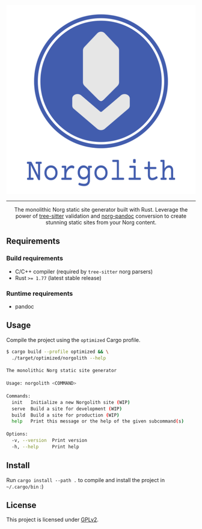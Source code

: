 <div align="center">

<img src="./res/norgolith_text.png" alt="Norgolith logo"/>

---

The monolithic Norg static site generator built with Rust. Leverage the power of [tree-sitter]
validation and [norg-pandoc] conversion to create stunning static sites from your Norg content.

</div>

## Requirements

### Build requirements

- C/C++ compiler (required by `tree-sitter` norg parsers)
- Rust `>= 1.77` (latest stable release)

### Runtime requirements

- pandoc

## Usage

Compile the project using the `optimized` Cargo profile.

```sh
$ cargo build --profile optimized && \
  ./target/optimized/norgolith --help

The monolithic Norg static site generator

Usage: norgolith <COMMAND>

Commands:
  init   Initialize a new Norgolith site (WIP)
  serve  Build a site for development (WIP)
  build  Build a site for production (WIP)
  help   Print this message or the help of the given subcommand(s)

Options:
  -v, --version  Print version
  -h, --help     Print help
```

## Install

Run `cargo install --path .` to compile and install the project in `~/.cargo/bin` :)

## License

This project is licensed under [GPLv2](./LICENSE).


[tree-sitter]: https://tree-sitter.github.io/tree-sitter/
[norg-pandoc]: https://github.com/boltlessengineer/norg-pandoc
